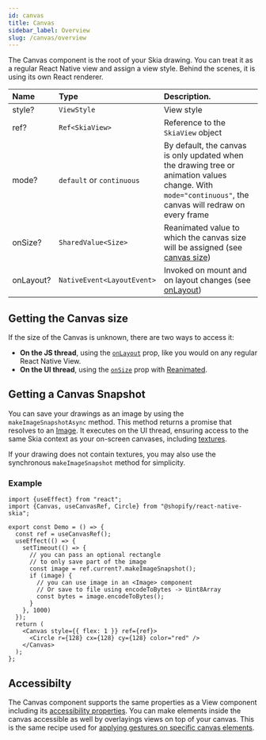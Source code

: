 ```yaml
---
id: canvas
title: Canvas
sidebar_label: Overview
slug: /canvas/overview
---
```


The Canvas component is the root of your Skia drawing.
You can treat it as a regular React Native view and assign a view style.
Behind the scenes, it is using its own React renderer.

| Name | Type     |  Description.    |
|:-----|:---------|:-----------------|
| style?   | `ViewStyle` | View style |
| ref?   | `Ref<SkiaView>` | Reference to the `SkiaView` object |
| mode?   | `default` or `continuous` | By default, the canvas is only updated when the drawing tree or animation values change. With `mode="continuous"`, the canvas will redraw on every frame |
| onSize? | `SharedValue<Size>` | Reanimated value to which the canvas size will be assigned  (see [canvas size](/docs/animations/animations#canvas-size)) |
| onLayout? | `NativeEvent<LayoutEvent>` | Invoked on mount and on layout changes (see [onLayout](https://reactnative.dev/docs/view#onlayout)) |

## Getting the Canvas size

If the size of the Canvas is unknown, there are two ways to access it:
  * **On the JS thread**, using the [`onLayout`](https://reactnative.dev/docs/view#onlayout) prop, like you would on any regular React Native View. 
  * **On the UI thread**, using the [`onSize`](/docs/animations/animations#canvas-size) prop with [Reanimated](/docs/animations/animations).

## Getting a Canvas Snapshot

You can save your drawings as an image by using the `makeImageSnapshotAsync` method. This method returns a promise that resolves to an [Image](/docs/images).
It executes on the UI thread, ensuring access to the same Skia context as your on-screen canvases, including [textures](https://shopify.github.io/react-native-skia/docs/animations/textures).

If your drawing does not contain textures, you may also use the synchronous `makeImageSnapshot` method for simplicity.

### Example

```tsx twoslash
import {useEffect} from "react";
import {Canvas, useCanvasRef, Circle} from "@shopify/react-native-skia";

export const Demo = () => {
  const ref = useCanvasRef();
  useEffect(() => {
    setTimeout(() => {
      // you can pass an optional rectangle
      // to only save part of the image
      const image = ref.current?.makeImageSnapshot();
      if (image) {
        // you can use image in an <Image> component
        // Or save to file using encodeToBytes -> Uint8Array
        const bytes = image.encodeToBytes();
      }
    }, 1000)
  });
  return (
    <Canvas style={{ flex: 1 }} ref={ref}>
      <Circle r={128} cx={128} cy={128} color="red" />
    </Canvas>
  );
};
```

## Accessibilty

The Canvas component supports the same properties as a View component including its [accessibility properties](https://reactnative.dev/docs/accessibility#accessible).
You can make elements inside the canvas accessible as well by overlayings views on top of your canvas.
This is the same recipe used for [applying gestures on specific canvas elements](https://shopify.github.io/react-native-skia/docs/animations/gestures/#element-tracking).

<!-- 
## Offscreen rendering

It is also possible directly possible to get an image directly from a drawing using `drawAsImage`.

```tsx twoslash
import {drawAsImage, Circle, Canvas, Image} from "@shopify/react-native-skia";

const width = 256;
const height = 256;
const r = width / 2;
const image = drawAsImage(
  <Circle r={r} cx={r} cy={r} color="lightblue" />,
  width,
  height
);

// Now we can draw the image in a regular canvas or save it to file
export const Demo = () => {
  return (
    <Canvas style={{ width, height }}>
      <Image image={image} x={0} y={0} width={width} height={height} />
    </Canvas>
  );
};
```

The offscreen drawing can also be done directly with the canvas API.

```tsx twoslash
import {Skia, Circle, Canvas, Image} from "@shopify/react-native-skia";

const width = 256;
const height = 256;
const r = width / 2;
const image = Skia.Surface.drawAsImage(
  (canvas) => {
    const paint = Skia.Paint();
    paint.setColor(Skia.Color("lightblue"));
    canvas.drawCircle(r, r, r, paint);
  },
  width,
  height
);

// Now we can draw the image in a regular canvas or save it to file
export const Demo = () => {
  return (
    <Canvas style={{ width, height }}>
      <Image image={image} x={0} y={0} width={width} height={height} />
    </Canvas>
  );
};
``` -->


